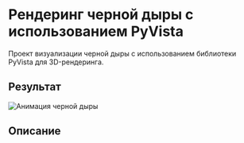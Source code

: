 # Рендеринг черной дыры с использованием PyVista

Проект визуализации черной дыры с использованием библиотеки PyVista для 3D-рендеринга.

## Результат

![Анимация черной дыры](black_hole_animation.gif)

## Описание
